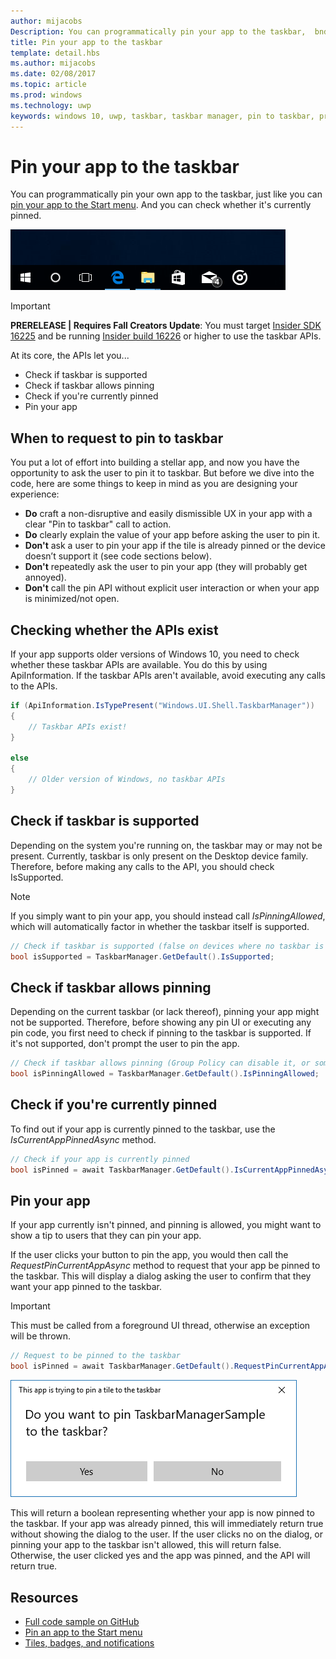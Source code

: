 ```yaml
---
author: mijacobs
Description: You can programmatically pin your app to the taskbar,  bnd you can check if it's currently pinned.
title: Pin your app to the taskbar
template: detail.hbs
ms.author: mijacobs
ms.date: 02/08/2017
ms.topic: article
ms.prod: windows
ms.technology: uwp
keywords: windows 10, uwp, taskbar, taskbar manager, pin to taskbar, primary tile
---
```

# Pin your app to the taskbar

You can programmatically pin your own app to the taskbar, just like you can [pin your app to the Start menu](tiles-and-notifications-primary-tile-apis.md). And you can check whether it's currently pinned.

![Taskbar](images/taskbar/taskbar.png)

> [!IMPORTANT]
> **PRERELEASE | Requires Fall Creators Update**: You must target [Insider SDK 16225](https://www.microsoft.com/en-us/software-download/windowsinsiderpreviewSDK) and be running [Insider build 16226](https://blogs.windows.com/windowsexperience/2017/06/21/announcing-windows-10-insider-preview-build-16226-pc/) or higher to use the taskbar APIs.

At its core, the APIs let you...

* Check if taskbar is supported
* Check if taskbar allows pinning
* Check if you're currently pinned
* Pin your app


## When to request to pin to taskbar

You put a lot of effort into building a stellar app, and now you have the opportunity to ask the user to pin it to taskbar. But before we dive into the code, here are some things to keep in mind as you are designing your experience:

* **Do** craft a non-disruptive and easily dismissible UX in your app with a clear "Pin to taskbar" call to action.
* **Do** clearly explain the value of your app before asking the user to pin it.
* **Don't** ask a user to pin your app if the tile is already pinned or the device doesn’t support it (see code sections below).
* **Don't** repeatedly ask the user to pin your app (they will probably get annoyed).
* **Don't** call the pin API without explicit user interaction or when your app is minimized/not open.


## Checking whether the APIs exist

If your app supports older versions of Windows 10, you need to check whether these taskbar APIs are available. You do this by using ApiInformation. If the taskbar APIs aren't available, avoid executing any calls to the APIs.

```csharp
if (ApiInformation.IsTypePresent("Windows.UI.Shell.TaskbarManager"))
{
    // Taskbar APIs exist!
}

else
{
    // Older version of Windows, no taskbar APIs
}
```


## Check if taskbar is supported

Depending on the system you're running on, the taskbar may or may not be present. Currently, taskbar is only present on the Desktop device family. Therefore, before making any calls to the API, you should check IsSupported.

> [!NOTE]
> If you simply want to pin your app, you should instead call *IsPinningAllowed*, which will automatically factor in whether the taskbar itself is supported.

```csharp
// Check if taskbar is supported (false on devices where no taskbar is present)
bool isSupported = TaskbarManager.GetDefault().IsSupported;
```


## Check if taskbar allows pinning

Depending on the current taskbar (or lack thereof), pinning your app might not be supported. Therefore, before showing any pin UI or executing any pin code, you first need to check if pinning to the taskbar is supported. If it's not supported, don't prompt the user to pin the app.

```csharp
// Check if taskbar allows pinning (Group Policy can disable it, or some device families don't have taskbar)
bool isPinningAllowed = TaskbarManager.GetDefault().IsPinningAllowed;
```


## Check if you're currently pinned

To find out if your app is currently pinned to the taskbar, use the *IsCurrentAppPinnedAsync* method.

```csharp
// Check if your app is currently pinned
bool isPinned = await TaskbarManager.GetDefault().IsCurrentAppPinnedAsync();
```


##  Pin your app

If your app currently isn't pinned, and pinning is allowed, you might want to show a tip to users that they can pin your app.

If the user clicks your button to pin the app, you would then call the *RequestPinCurrentAppAsync* method to request that your app be pinned to the taskbar. This will display a dialog asking the user to confirm that they want your app pinned to the taskbar.

> [!IMPORTANT]
> This must be called from a foreground UI thread, otherwise an exception will be thrown.

```csharp
// Request to be pinned to the taskbar
bool isPinned = await TaskbarManager.GetDefault().RequestPinCurrentAppAsync();
```

![Pin dialog](images/taskbar/pin-dialog.png)

This will return a boolean representing whether your app is now pinned to the taskbar. If your app was already pinned, this will immediately return true without showing the dialog to the user. If the user clicks no on the dialog, or pinning your app to the taskbar isn't allowed, this will return false. Otherwise, the user clicked yes and the app was pinned, and the API will return true.


## Resources

* [Full code sample on GitHub](https://github.com/WindowsNotifications/quickstart-pin-to-taskbar)
* [Pin an app to the Start menu](tiles-and-notifications-primary-tile-apis.md)
* [Tiles, badges, and notifications](tiles-badges-notifications.md)